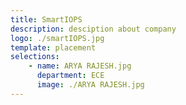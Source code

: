 ```yaml
---
title: SmartIOPS
description: desciption about company
logo: ./smartIOPS.jpg
template: placement
selections:
    - name: ARYA RAJESH.jpg
      department: ECE
      image: ./ARYA RAJESH.jpg
---
```

